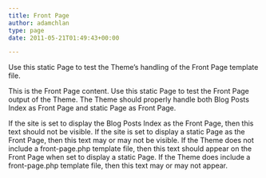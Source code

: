 ```yaml
---
title: Front Page
author: adamchlan
type: page
date: 2011-05-21T01:49:43+00:00

---
```

Use this static Page to test the Theme&#8217;s handling of the Front Page template file. 

This is the Front Page content. Use this static Page to test the Front Page output of the Theme. The Theme should properly handle both Blog Posts Index as Front Page and static Page as Front Page.

If the site is set to display the Blog Posts Index as the Front Page, then this text should not be visible. If the site is set to display a static Page as the Front Page, then this text may or may not be visible. If the Theme does not include a front-page.php template file, then this text should appear on the Front Page when set to display a static Page. If the Theme does include a front-page.php template file, then this text may or may not appear.